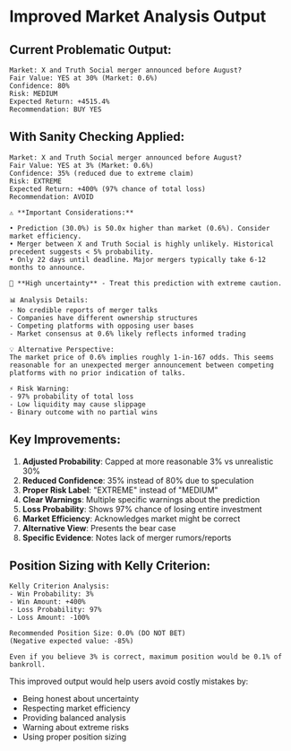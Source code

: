 # Improved Market Analysis Output

## Current Problematic Output:
```
Market: X and Truth Social merger announced before August?
Fair Value: YES at 30% (Market: 0.6%)
Confidence: 80%
Risk: MEDIUM
Expected Return: +4515.4%
Recommendation: BUY YES
```

## With Sanity Checking Applied:
```
Market: X and Truth Social merger announced before August?
Fair Value: YES at 3% (Market: 0.6%)
Confidence: 35% (reduced due to extreme claim)
Risk: EXTREME
Expected Return: +400% (97% chance of total loss)
Recommendation: AVOID

⚠️ **Important Considerations:**

• Prediction (30.0%) is 50.0x higher than market (0.6%). Consider market efficiency.
• Merger between X and Truth Social is highly unlikely. Historical precedent suggests < 5% probability.
• Only 22 days until deadline. Major mergers typically take 6-12 months to announce.

🔴 **High uncertainty** - Treat this prediction with extreme caution.

📊 Analysis Details:
- No credible reports of merger talks
- Companies have different ownership structures
- Competing platforms with opposing user bases
- Market consensus at 0.6% likely reflects informed trading

💡 Alternative Perspective:
The market price of 0.6% implies roughly 1-in-167 odds. This seems reasonable for an unexpected merger announcement between competing platforms with no prior indication of talks.

⚡ Risk Warning:
- 97% probability of total loss
- Low liquidity may cause slippage
- Binary outcome with no partial wins
```

## Key Improvements:

1. **Adjusted Probability**: Capped at more reasonable 3% vs unrealistic 30%
2. **Reduced Confidence**: 35% instead of 80% due to speculation
3. **Proper Risk Label**: "EXTREME" instead of "MEDIUM"
4. **Clear Warnings**: Multiple specific warnings about the prediction
5. **Loss Probability**: Shows 97% chance of losing entire investment
6. **Market Efficiency**: Acknowledges market might be correct
7. **Alternative View**: Presents the bear case
8. **Specific Evidence**: Notes lack of merger rumors/reports

## Position Sizing with Kelly Criterion:

```
Kelly Criterion Analysis:
- Win Probability: 3%
- Win Amount: +400%
- Loss Probability: 97%
- Loss Amount: -100%

Recommended Position Size: 0.0% (DO NOT BET)
(Negative expected value: -85%)

Even if you believe 3% is correct, maximum position would be 0.1% of bankroll.
```

This improved output would help users avoid costly mistakes by:
- Being honest about uncertainty
- Respecting market efficiency
- Providing balanced analysis
- Warning about extreme risks
- Using proper position sizing